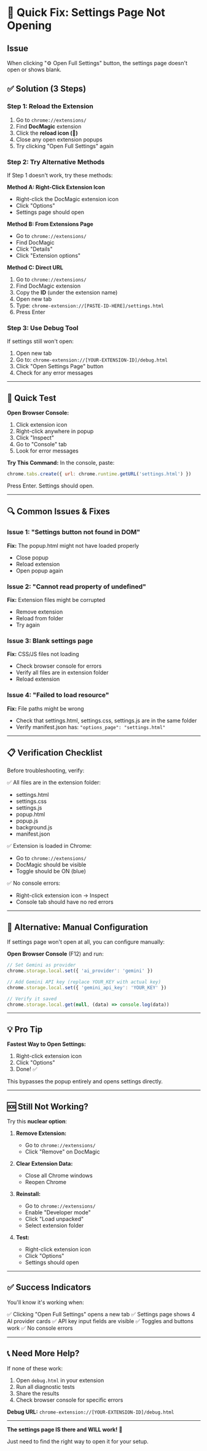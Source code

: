 # 🔧 Quick Fix: Settings Page Not Opening

## Issue
When clicking "⚙️ Open Full Settings" button, the settings page doesn't open or shows blank.

## ✅ Solution (3 Steps)

### Step 1: Reload the Extension
1. Go to `chrome://extensions/`
2. Find **DocMagic** extension
3. Click the **reload icon (🔄)**
4. Close any open extension popups
5. Try clicking "Open Full Settings" again

### Step 2: Try Alternative Methods

If Step 1 doesn't work, try these methods:

**Method A: Right-Click Extension Icon**
- Right-click the DocMagic extension icon
- Click "Options"
- Settings page should open

**Method B: From Extensions Page**
- Go to `chrome://extensions/`
- Find DocMagic
- Click "Details"
- Click "Extension options"

**Method C: Direct URL**
1. Go to `chrome://extensions/`
2. Find DocMagic extension
3. Copy the **ID** (under the extension name)
4. Open new tab
5. Type: `chrome-extension://[PASTE-ID-HERE]/settings.html`
6. Press Enter

### Step 3: Use Debug Tool

If settings still won't open:

1. Open new tab
2. Go to: `chrome-extension://[YOUR-EXTENSION-ID]/debug.html`
3. Click "Open Settings Page" button
4. Check for any error messages

---

## 🎯 Quick Test

**Open Browser Console:**
1. Click extension icon
2. Right-click anywhere in popup
3. Click "Inspect"
4. Go to "Console" tab
5. Look for error messages

**Try This Command:**
In the console, paste:
```javascript
chrome.tabs.create({ url: chrome.runtime.getURL('settings.html') })
```
Press Enter. Settings should open.

---

## 🔍 Common Issues & Fixes

### Issue 1: "Settings button not found in DOM"
**Fix:** The popup.html might not have loaded properly
- Close popup
- Reload extension
- Open popup again

### Issue 2: "Cannot read property of undefined"
**Fix:** Extension files might be corrupted
- Remove extension
- Reload from folder
- Try again

### Issue 3: Blank settings page
**Fix:** CSS/JS files not loading
- Check browser console for errors
- Verify all files are in extension folder
- Reload extension

### Issue 4: "Failed to load resource"
**Fix:** File paths might be wrong
- Check that settings.html, settings.css, settings.js are in the same folder
- Verify manifest.json has: `"options_page": "settings.html"`

---

## 📋 Verification Checklist

Before troubleshooting, verify:

✅ All files are in the extension folder:
- settings.html
- settings.css  
- settings.js
- popup.html
- popup.js
- background.js
- manifest.json

✅ Extension is loaded in Chrome:
- Go to `chrome://extensions/`
- DocMagic should be visible
- Toggle should be ON (blue)

✅ No console errors:
- Right-click extension icon → Inspect
- Console tab should have no red errors

---

## 🚀 Alternative: Manual Configuration

If settings page won't open at all, you can configure manually:

**Open Browser Console** (F12) and run:

```javascript
// Set Gemini as provider
chrome.storage.local.set({ 'ai_provider': 'gemini' })

// Add Gemini API key (replace YOUR_KEY with actual key)
chrome.storage.local.set({ 'gemini_api_key': 'YOUR_KEY' })

// Verify it saved
chrome.storage.local.get(null, (data) => console.log(data))
```

---

## 💡 Pro Tip

**Fastest Way to Open Settings:**
1. Right-click extension icon
2. Click "Options"
3. Done! ✅

This bypasses the popup entirely and opens settings directly.

---

## 🆘 Still Not Working?

Try this **nuclear option**:

1. **Remove Extension:**
   - Go to `chrome://extensions/`
   - Click "Remove" on DocMagic

2. **Clear Extension Data:**
   - Close all Chrome windows
   - Reopen Chrome

3. **Reinstall:**
   - Go to `chrome://extensions/`
   - Enable "Developer mode"
   - Click "Load unpacked"
   - Select extension folder

4. **Test:**
   - Right-click extension icon
   - Click "Options"
   - Settings should open

---

## ✅ Success Indicators

You'll know it's working when:

✅ Clicking "Open Full Settings" opens a new tab
✅ Settings page shows 4 AI provider cards
✅ API key input fields are visible
✅ Toggles and buttons work
✅ No console errors

---

## 📞 Need More Help?

If none of these work:

1. Open `debug.html` in your extension
2. Run all diagnostic tests
3. Share the results
4. Check browser console for specific errors

**Debug URL:**
`chrome-extension://[YOUR-EXTENSION-ID]/debug.html`

---

**The settings page IS there and WILL work!** 🎉

Just need to find the right way to open it for your setup.
